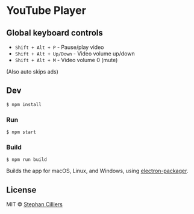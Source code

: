 # YouTube Player

## Global keyboard controls
* `Shift + Alt + P` - Pause/play video
* `Shift + Alt + Up/Down` - Video volume up/down
* `Shift + Alt + M` - Video volume 0 (mute)

(Also auto skips ads)

## Dev

```
$ npm install
```

### Run

```
$ npm start
```

### Build

```
$ npm run build
```

Builds the app for macOS, Linux, and Windows, using [electron-packager](https://github.com/electron-userland/electron-packager).


## License

MIT © [Stephan Cilliers](https://github.com/stephancill)
